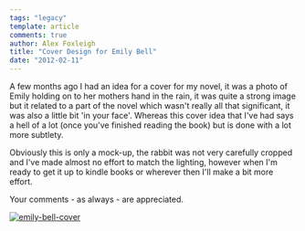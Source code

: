 ```yaml
---
tags: "legacy"
template: article 
comments: true 
author: Alex Foxleigh
title: "Cover Design for Emily Bell"
date: "2012-02-11"
---
```


A few months ago I had an idea for a cover for my novel, it was a photo of Emily holding on to her mothers hand in the rain, it was quite a strong image but it related to a part of the novel which wasn't really all that significant, it was also a little bit 'in your face'. Whereas this cover idea that I've had says a hell of a lot (once you've finished reading the book) but is done with a lot more subtlety.

Obviously this is only a mock-up, the rabbit was not very carefully cropped and I've made almost no effort to match the lighting, however when I'm ready to get it up to kindle books or wherever then I'll make a bit more effort.

Your comments - as always - are appreciated.

[![](http://foxleigh.me/wp-content/uploads/2012/02/emily-bell-cover.jpg "emily-bell-cover")](http://foxleigh.me/wp-content/uploads/2012/02/emily-bell-cover.jpg)
